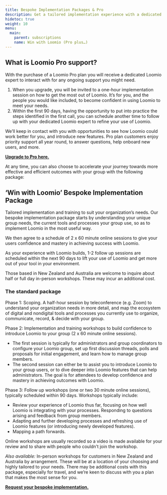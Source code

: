 ```yaml
---
title: Bespoke Implementation Packages & Pro
description: Get a tailored implementation experience with a dedicated Loomio expert – ensure key users are up to speed and you are set for success with Pro priority support.
hidetoc: true
weight: 10
menu:
  main:
    parent: subscriptions
    name: Win with Loomio (Pro plus…)
---
```


## What is Loomio Pro support?
With the purchase of a Loomio Pro plan you will receive a dedicated Loomio expert to interact with for any ongoing support you might need.

1. When you upgrade, you will be invited to a one-hour implementation session on how to get the most out of Loomio. It’s for you, and the people you would like included, to become confident in using Loomio to meet your needs.
2. Within the first 90 days, having the opportunity to put into practice the steps identified in the first call, you can schedule another time to follow up with your dedicated Loomio expert to refine your use of Loomio.

We’ll keep in contact with you with opportunities to see how Loomio could work better for you, and introduce new features. Pro plan customers enjoy priority support all year round, to answer questions, help onboard new users, and more.

**[Upgrade to Pro here.](https://loomio.org/upgrade)**

At any time, you can also choose to accelerate your journey towards more effective and efficient outcomes with your group with the following package:

## ‘Win with Loomio’ Bespoke Implementation Package
Tailored implementation and training to suit your organization’s needs.  Our bespoke implementation package starts by understanding your unique group needs, the current tools and processes your group use, so as to implement Loomio in the most useful way.

We then agree to a schedule of 2 x 60 minute online sessions to give your users confidence and mastery in achieving success with Loomio.

As your experience with Loomio builds, 1-2 follow up sessions are scheduled within the next 90 days to lift your use of Loomio and get more out of your tool in your environment.

Those based in New Zealand and Australia are welcome to inquire about half or full day in-person workshops. These may incur an additional cost.

### The standard package

Phase 1: Scoping. A half-hour session by teleconference (e.g. Zoom) to understand your organization needs in more detail, and map the ecosystem of digital and nondigital tools and processes you currently use to organize, communicate, record, & decide with your group.

Phase 2: Implementation and training workshops to build confidence to introduce Loomio to your group (2 x 60 minute online sessions).  

- The first session is typically for administrators and group coordinators to configure your Loomio group, set up first discussion threads, polls and proposals for initial engagement, and learn how to manage group members.
- The second session can either be to assist you to introduce Loomio to your group users, or to dive deeper into Loomio features that can help administrators. The goal is for attendees to develop confidence and mastery in achieving outcomes with Loomio.

Phase 3: Follow up workshops (one or two 30 minute online sessions), typically scheduled within 90 days. Workshops typically include:

- Review your experience of Loomio thus far, focusing on how well Loomio is integrating with your processes. Responding to questions arising and feedback from group members.
- Adapting and further developing processes and refreshing use of Loomio features (or introducing newly developed features).
- Mapping a path forwards.

Online workshops are usually recorded so a video is made available for your review and to share with people who couldn’t join the workshop.

_Also available:_ In-person workshops for customers in New Zealand and Australia by arrangement. These will be at a location of your choosing and highly tailored to your needs. There may be additional costs with this package, especially for travel, and we’re keen to discuss with you a plan that makes the most sense for you.

**[Request your bespoke implementation.](https://loomio.org/contact)**
